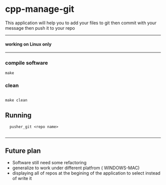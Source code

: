 # cpp-manage-git

This application will help you to add your files to git 
then commit with your message 
then push it to your repo


---

#### working on Linux only #

---
### compile software 
```
make 

```

### clean 

```

make clean 

```

## Running

```
  pusher_git <repo name>
  
```

----

## Future plan 
-  Software still need some refactoring 
-  generalize to work under different platfrom ( WINDOWS-MAC)
-  displaying all of repos at the begining of the application to select instead of write it 

